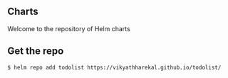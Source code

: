 ## Charts

Welcome to the repository of Helm charts 

## Get the repo

```
$ helm repo add todolist https://vikyathharekal.github.io/todolist/
```
